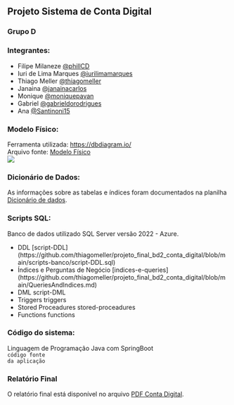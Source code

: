 ## Projeto Sistema de Conta Digital

### Grupo D

### Integrantes:
- Filipe Milaneze [@phillCD](https://github.com/phillCD)
- Iuri de Lima Marques [@iurilimamarques](https://github.com/iurilimamarques)
- Thiago Meller [@thiagomeller](https://github.com/thiagomeller)
- Janaina [@janainacarlos](https://github.com/janainacarlos)
- Monique [@moniquepavan](https://github.com/moniquepavan)
- Gabriel [@gabrieldorodrigues](https://github.com/gabrieldorodrigues)
- Ana [@Santinoni15](https://github.com/Santinoni15)

### Modelo Físico:
Ferramenta utilizada: https://dbdiagram.io/<br>
Arquivo fonte: [Modelo Físico](https://dbdiagram.io/d/Copy-of-Copy-of-C7BankProject-655d41863be149578777da7a)<br>
<img src="https://github.com/thiagomeller/projeto_final_bd2_conta_digital/assets/42391994/8bfc40f1-8849-420d-ae70-2c25f4084348" />

### Dicionário de Dados:
As informações sobre as tabelas e índices foram documentados na planilha [Dicionário de dados](https://docs.google.com/spreadsheets/d/1jE8zE5gjPB6n3X6Wvn8nbhCWUKokrW3Oqiy8snYbJhU/edit?usp=sharing).

### Scripts SQL:
Banco de dados utilizado SQL Server versão 2022 - Azure.<br>

<ul>
  <li>DDL [script-DDL](https://github.com/thiagomeller/projeto_final_bd2_conta_digital/blob/main/scripts-banco/script-DDL.sql)</li>
  <li>Índices e Perguntas de Negócio [indices-e-queries](https://github.com/thiagomeller/projeto_final_bd2_conta_digital/blob/main/QueriesAndIndices.md)</li>
  <li>DML script-DML</li>
  <li>Triggers triggers</li>
  <li>Stored Proceadures stored-proceadures</li>
  <li>Functions functions</li>
</ul>

### Código do sistema:
Linguagem de Programação Java com SpringBoot<br>
<code>código fonte da aplicação</code>

### Relatório Final
O relatório final está disponível no arquivo [PDF Conta Digital](https://docs.google.com/document/d/1fqPJ_jK8oAi5Old4UvQNoTG6srlBxPFVQA4wORVLhqI/edit).
